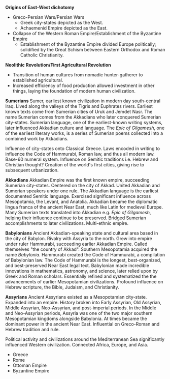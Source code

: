 **Origins of East-West dichotomy**
- Greco-Persian Wars/Persian Wars
	- Greek city-states depicted as the West.
	- Achaemenid Empire depicted as the East.
- Collapse of the Western Roman Empire/Establishment of the Byzantine Empire
	- Establishment of the Byzantine Empire divided Europe politically; solidified by the Great Schism between Eastern Orthodox and Roman Catholic Christianity.

**Neolithic Revolution/First Agricultural Revolution**
- Transition of human cultures from nomadic hunter-gatherer to established agricultural.
- Increased efficiency of food production allowed investment in other things, laying the foundation of modern human civilization.

**Sumerians**
Sumer, earliest known civilization in modern day south-central Iraq. Lived along the valleys of the Tigris and Euphrates rivers. Earliest known texts come from Sumerian cities of Uruk and Jemdet Nasr. The name Sumerian comes from the Akkadians who later conquered Sumerian city-states. Sumerian language, one of the earliest-known writing systems, later influenced Akkadian culture and language. The *Epic of Gilgamesh*, one of the earliest literary works, is a series of Sumerian poems collected into a combined work by Akkadians.

Influence of city-states onto Classical Greece. Laws encoded in writing to influence the Code of Hammurabi, Roman law, and thus all modern law. Base-60 numeral system. Influence on Semitic traditions i.e. Hebrew and Christian thought? Creation of the world's first cities, giving rise to subsequent urbanization.

**Akkadians**
Akkadian Empire was the first known empire, succeeding Sumerian city-states. Centered on the city of Akkad. United Akkadian and Sumerian speakers under one rule. The Akkadian language is the earliest documented Semitic language. Exercised significant influence across Mesopotamia, the Levant, and Anatolia. Akkadian became the diplomatic lingua franca of the ancient Near East, much like Latin for medieval Europe. Many Sumerian texts translated into Akkadian e.g. *Epic of Gilgamesh*, helping their influence continue to be preserved. Bridged Sumerian accomplishments to later civilizations. Multi-ethnic empire.

**Babylonians**
Ancient Akkadian-speaking state and cultural area based in the city of Babylon. Rivalry with Assyria to the north. Grew into empire under ruler Hammurabi, succeeding earlier Akkadian Empire. Called themselves "the country of Akkad". Southern Mesopotamia acquired the name *Babylonia*. Hammurabi created the Code of Hammurabi, a compilation of Babylonian law. The Code of Hammurabi is the longest, best-organized, and best-preserved Near East legal text. Babylonian made incredible innovations in mathematics, astronomy, and science, later relied upon by Greek and Roman scholars. Essentially refined and systematized the the advancements of earlier Mesopotamian civilizations. Profound influence on Hebrew scripture, the Bible, Judaism, and Christianity.

**Assyrians**
Ancient Assyrians existed as a Mesopotamian city-state. Expanded into an empire. History broken into Early Assyrian, Old Assyrian, Middle Assyrian, Neo-Assyrian, and post-imperial periods. In the Middle and Neo-Assyrian periods, Assyria was one of the two major southern Mesopotamian kingdoms alongside Babylonia. At times became the dominant power in the ancient Near East. Influential on Greco-Roman and Hebrew tradition and rule.

Political activity and civilizations around the Mediterranean Sea significantly influenced Western civilization. Connected Africa, Europe, and Asia.
- Greece
- Rome
- Ottoman Empire
- Byzantine Empire